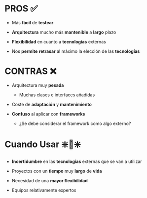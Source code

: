 # PROS ✅

+ Más **fácil** de **testear**

+ **Arquitectura** mucho más **mantenible** a **largo** plazo

+ **Flexibilidad** en cuanto a **tecnologías** externas

+ Nos **permite** **retrasar** al máximo la elección de las **tecnologías**

# CONTRAS ❌

+ Arquitectura muy **pesada**
    + Muchas clases e interfaces añadidas

+ Coste de **adaptación** y **mantenimiento**

+ **Confuso** al aplicar con **frameworks**
    + ¿Se debe considerar el framework como algo externo?

# Cuando Usar ❇️🎲❇️

+ **Incertidumbre** en las **tecnologías** externas que se van a utilizar

+ Proyectos con un **tiempo** muy **largo** de **vida**

+ Necesidad de una **mayor flexibilidad**

+ Equipos relativamente expertos